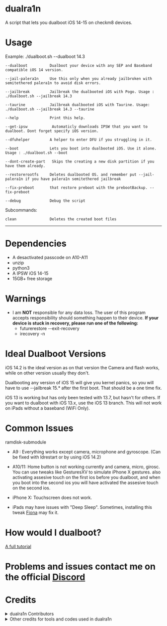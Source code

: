 # dualra1n

A script that lets you dualboot iOS 14-15 on checkm8 devices.


# Usage

Example: ./dualboot.sh --dualboot 14.3 

    --dualboot          Dualboot your device with any SEP and Baseband compatible iOS 14 version.
    
    --jail-palera1n     Use this only when you already jailbroken with semitethered palera1n to avoid disk errors. 
    
    --jailbreak         Jailbreak the dualbooted iOS with Pogo. Usage :  ./dualboot.sh --jailbreak 14.3

    --taurine           Jailbreak dualbooted iOS with Taurine. Usage: ./dualboot.sh --jailbreak 14.3 --taurine 
   
    --help              Print this help.
       
    --get-ipsw           Automaticly downloads IPSW that you want to dualboot. Dont forget specify iOS version.

    --dfuhelper         A helper to enter DFU if you struggling in it.
    
    --boot              Lets you boot into dualbooted iOS. Use it alone. Usage : ./dualboot.sh --boot
    
    --dont-create-part   Skips the creating a new disk partition if you have them already.
    
    --restorerootfs     Deletes dualbooted OS. and remember put --jail-palera1n if you have palera1n semitethered jailbreak 
    
    --fix-preboot       that restore preboot with the prebootBackup. --fix-preboot
    
    --debug             Debug the script

Subcommands:

    clean               Deletes the created boot files 

---
# Dependencies
- A desactivated passcode on A10-A11 
- unzip
- python3
- A IPSW iOS 14-15 
- 15GB+ free storage

# Warnings
- I am **NOT** responsible for any data loss. The user of this program accepts responsibility should something happen to their device.
 **If your device is stuck in recovery, please run one of the following:**
   - futurerestore --exit-recovery
   - irecovery -n

# Ideal Dualboot Versions
iOS 14.2 is the ideal version as on that version the Camera and flash works, while on other version usually they don't.

Dualbooting any version of iOS 15 will give you kernel panics, so you will have to use --jailbreak 15.* after the first boot. That should be a one time fix.

iOS 13 is working but has only been tested with 13.7, but hasn't for others. If you want to dualboot with iOS 13.x, use the iOS 13 branch. This will not work on iPads without a baseband (WiFi Only).

# Common Issues

 ramdisk-submodule
- A9 : Everything works except camera, microphone and gyroscope. (Can be fixed with ldrestart or by using iOS 14.2)


- A10/11: Home button is not working currently and camera, micro, girosc. You can use tweaks like GesturesXV to simulate iPhone X gestures.  also activating assesive touch on the first ios before you dualboot, and when you boot into the second ios you will have activated the assesive touch on the second ios.

- iPhone X: Touchscreen does not work.

- iPads may have issues with "Deep Sleep". Sometimes, installing this tweak [Fiona](https://www.ios-repo-updates.com/repository/julioverne-s-repo/package/com.julioverne.fiona/) may fix it.

# How would I dualboot?

[A full tutorial](https://github.com/dualra1n/dualra1n/blob/main/tutorial.md)


# Problems and issues contact me on the official [Discord](https://discord.gg/E6jj48hzd5)


# Credits

<details><summary>dualra1n Contributors</summary>
<p>

- [Edwin](https://github.com/edwin170) owner :)

- [Fatih](https://github.com/swayea) help with readme and linux support and is a very good person.

- [azaz0322](https://github.com/m00nl1ghts), [Huy Nguyen](https://github.com/34306), [Uckermark](https://github.com/Uckermark) helped with readme.

</details>
<details><summary>Other credits for tools and codes used in dualra1n</summary>

- Edward thanks for my brother for gave me a hackintosh to test this:).

- [palera1n](https://github.com/palera1n) for some code 

- [Dualboot guide](https://dualbootfun.github.io/) for the guide

- [Darling](https://github.com/darlinghq) for a macOS emulator

- [blacktop](https://github.com/blacktop) for the ipsw downloader

- [Nathan](https://github.com/verygenericname) for the ramdisk

- [Mineek](https://github.com/mineek)
	- For patchfinders for RELEASE kernels
	- [Kernel15Patcher](https://github.com/mineek/PongoOS/tree/iOS15/checkra1n/Kernel15Patcher)
	- [Kernel64Patcher](https://github.com/mineek/Kernel64Patcher)
    
- [Amy](https://github.com/elihwyma) for the [Pogo](https://github.com/elihwyma/Pogo) app
- [checkra1n](https://github.com/checkra1n) for the base of the kpf
- [m1sta](https://github.com/m1stadev) for [pyimg4](https://github.com/m1stadev/PyIMG4)
- [tihmstar](https://github.com/tihmstar) for [pzb](https://github.com/tihmstar/partialZipBrowser)/original [iBoot64Patcher](https://github.com/tihmstar/iBoot64Patcher)/original [liboffsetfinder64](https://github.com/tihmstar/liboffsetfinder64)/[img4tool](https://github.com/tihmstar/img4tool)
- [xerub](https://github.com/xerub) for [img4lib](https://github.com/xerub/img4lib) and [restored_external](https://github.com/xerub/sshrd) in the ramdisk
- [libimobiledevice](https://github.com/libimobiledevice) for several tools used in this project (irecovery, ideviceenterrecovery etc), and [nikias](https://github.com/nikias) for keeping it up to date
- [Dora](https://github.com/dora2-iOS) for iBoot payload and iBootpatcher2
- [Sam Bingner](https://github.com/sbingner) for [Substitute](https://github.com/sbingner/substitute)
- [CoolStar](https://github.com/coolstar) for [Libhooker]
- [Ralp0045](https://github.com/Ralph0045/Kernel64Patcher) amazing dtree_patcher and kernel64patcher ;)

</p>
</details>
